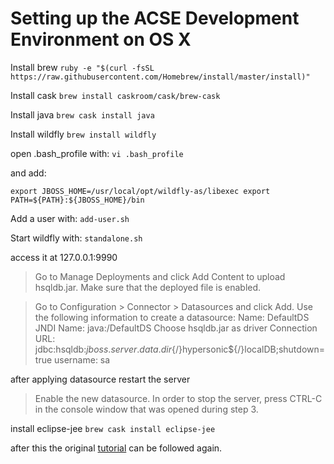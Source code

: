 # Setting up the ACSE Development Environment on OS X

Install brew
`ruby -e "$(curl -fsSL https://raw.githubusercontent.com/Homebrew/install/master/install)"`

Install cask
`brew install caskroom/cask/brew-cask`

Install java
`brew cask install java`

Install wildfly
`brew install wildfly`

open .bash_profile with:
`vi .bash_profile`

and add:

`export JBOSS_HOME=/usr/local/opt/wildfly-as/libexec
export PATH=${PATH}:${JBOSS_HOME}/bin`

Add a user with:
`add-user.sh`

Start wildfly with:
`standalone.sh`

access it at 127.0.0.1:9990

> Go to Manage Deployments and click Add Content to upload hsqldb.jar. Make sure that the deployed file is enabled.

> Go to Configuration > Connector > Datasources and click Add. Use the following information to create a datasource:
Name: DefaultDS
JNDI Name: java:/DefaultDS
Choose hsqldb.jar as driver
Connection URL: jdbc:hsqldb:${jboss.server.data.dir}${/}hypersonic${/}localDB;shutdown=true
username: sa

after applying datasource restart the server

>Enable the new datasource.
In order to stop the server, press CTRL-C in the console window that was opened during step 3.

install eclipse-jee
`brew cask install eclipse-jee`

after this the original [tutorial](http://wwu-pi.github.io/tutorials/lectures/acse/010_setting_up_the_dev_environment.html) can be followed again.
